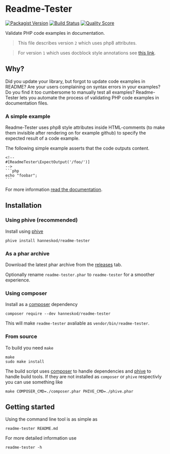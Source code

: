 # Readme-Tester

[![Packagist Version](https://img.shields.io/packagist/v/hanneskod/readme-tester.svg?style=flat-square)](https://packagist.org/packages/hanneskod/readme-tester)
[![Build Status](https://img.shields.io/travis/hanneskod/readme-tester/master.svg?style=flat-square)](https://travis-ci.com/github/hanneskod/readme-tester)
[![Quality Score](https://img.shields.io/scrutinizer/g/hanneskod/readme-tester.svg?style=flat-square)](https://scrutinizer-ci.com/g/hanneskod/readme-tester)

Validate PHP code examples in documentation.

> This file describes version `2` which uses php8 attributes.

> For version `1` which uses docblock style annotations see
> [this link](https://github.com/hanneskod/readme-tester/tree/1.0.0).

## Why?

Did you update your library, but forgot to update code examples in README? Are
your users complaining on syntax errors in your examples? Do you find it too
cumbersome to manually test all examples? Readme-Tester lets you automate the
process of validating PHP code examples in documentation files.

### A simple example

Readme-Tester uses php8 style attributes inside HTML-comments (to make them
invisible after rendering on for example github) to specify the expected
result of a code example.

The following simple example asserts that the code outputs content.

    <!--
    #[ReadmeTester\ExpectOutput('/foo/')]
    -->
    ```php
    echo "foobar";
    ```

For more information [read the documentation](/docs).

## Installation

### Using phive (recommended)

Install using [phive][3]

```shell
phive install hanneskod/readme-tester
```

### As a phar archive

Download the latest phar archive from the [releases][1] tab.

Optionally rename `readme-tester.phar` to `readme-tester` for a smoother experience.

### Using composer

Install as a [composer][2] dependency

```shell
composer require --dev hanneskod/readme-tester
```

This will make `readme-tester` avaliable as `vendor/bin/readme-tester`.

### From source

To build you need `make`

```shell
make
sudo make install
```

The build script uses [composer][2] to handle dependencies and [phive][3] to
handle build tools. If they are not installed as `composer` or `phive`
respectivly you can use something like

```shell
make COMPOSER_CMD=./composer.phar PHIVE_CMD=./phive.phar
```

## Getting started

Using the command line tool is as simple as

```shell
readme-tester README.md
```

For more detailed information use

```shell
readme-tester -h
```

[1]: <https://github.com/hanneskod/readme-tester/releases>
[2]: <https://getcomposer.org/>
[3]: <https://phar.io/>
